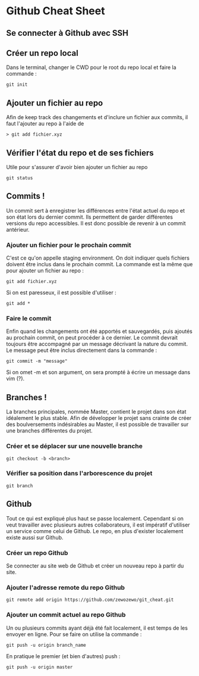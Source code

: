 # Github Cheat Sheet

## Se connecter à Github avec SSH

## Créer un repo local

Dans le terminal, changer le CWD pour le root du repo local et faire la commande :
```
git init
```

## Ajouter un fichier au repo

Afin de keep track des changements et d'inclure un fichier aux commits, il faut l'ajouter au repo à l'aide de
```
> git add fichier.xyz
```

## Vérifier l'état du repo et de ses fichiers

Utile pour s'assurer d'avoir bien ajouter un fichier au repo
```
git status
```

## Commits !

Un commit sert à enregistrer les différences entre l'état actuel du repo et son état lors du dernier commit.
Ils permettent de garder différentes versions du repo accessibles. Il est donc possible de revenir à un commit antérieur.

### Ajouter un fichier pour le prochain commit
C'est ce qu'on appelle staging environment. On doit indiquer quels fichiers doivent être inclus dans le prochain commit. La commande est la même que pour ajouter un fichier au repo :
```
git add fichier.xyz
```

Si on est paresseux, il est possible d'utiliser :
```
git add *
```

### Faire le commit
Enfin quand les changements ont été apportés et sauvegardés, puis ajoutés au prochain commit, on peut procéder à ce dernier. Le commit devrait toujours être accompagné par un message décrivant la nature du commit. Le message peut être inclus directement dans la commande :
```
git commit -m "message"
```

Si on omet -m et son argument, on sera prompté à écrire un message dans vim (?).

## Branches !

La branches principales, nommée Master, contient le projet dans son état idéalement le plus stable. Afin de développer le projet sans crainte de créer des boulversements indésirables au Master, il est possible de travailler sur une branches différentes du projet.

### Créer et se déplacer sur une nouvelle branche
```
git checkout -b <branch>
```

### Vérifier sa position dans l'arborescence du projet
```
git branch
```

## Github

Tout ce qui est expliqué plus haut se passe localement. Cependant si on veut travailler avec plusieurs autres collaborateurs, il est impératif d'utiliser un service comme celui de Github. Le repo, en plus d'exister localement existe aussi sur Github.

### Créer un repo Github
Se connecter au site web de Github et créer un nouveau repo à partir du site.

### Ajouter l'adresse remote du repo Github
```
git remote add origin https://github.com/zewozewo/git_cheat.git
```

### Ajouter un commit actuel au repo Github
Un ou plusieurs commits ayant déjà été fait localement, il est temps de les envoyer en ligne. Pour se faire on utilise la commande :
```
git push -u origin branch_name
```

En pratique le premier (et bien d'autres) push :
```
git push -u origin master
```
